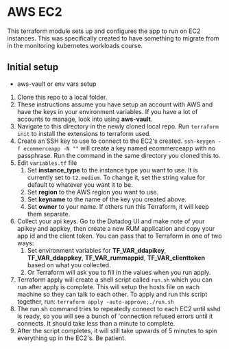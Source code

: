 # AWS EC2

This terraform module sets up and configures the app to run on EC2 instances. This was specifically created to have something to migrate from in the monitoring kubernetes workloads course.

## Initial setup

- aws-vault or env vars setup

1. Clone this repo to a local folder.
1. These instructions assume you have setup an account with AWS and have the keys in your environment variables. If you have a lot of accounts to manage, look into using **aws-vault**.
1. Navigate to this directory in the newly cloned local repo. Run `terraform init` to install the extensions to terraform used.
1. Create an SSH key to use to connect to the EC2's created. `ssh-keygen -f ecommerceapp -N ""` will create a key named ecommerceapp with no passphrase. Run the command in the same directory you cloned this to.
1. Edit `variables.tf` file
   1. Set **instance_type** to the instance type you want to use. It is currently set to `t2.medium`. To change it, set the string value for default to whatever you want it to be.
   1. Set **region** to the AWS region you want to use.
   1. Set **keyname** to the name of the key you created above.
   1. Set **owner** to your name. If others run this Terraform, it will keep them separate.
1. Collect your api keys. Go to the Datadog UI and make note of your apikey and appkey, then create a new RUM application and copy your app id and the client token. You can pass that to Terraform in one of two ways:
   1. Set environment variables for **TF_VAR_ddapikey**, **TF_VAR_ddappkey**, **TF_VAR_rummappid**, **TF_VAR_clienttoken** based on what you collected.
   2. Or Terraform will ask you to fill in the values when you run apply.
1. Terraform apply will create a shell script called `run.sh` which you can run after apply is complete. This will setup the hosts file on each machine so they can talk to each other. To apply and run this script together, run: `terraform apply -auto-approve;./run.sh`
1. The run.sh command tries to repeatedly connect to each EC2 until sshd is ready, so you will see a bunch of 'connection refused errors until it connects. It should take less than a minute to complete.
1. After the script completes, it will still take upwards of 5 minutes to spin everything up in the EC2's. Be patient.

